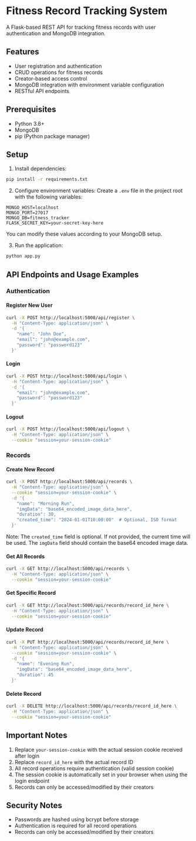 # Fitness Record Tracking System

A Flask-based REST API for tracking fitness records with user authentication and MongoDB integration.

## Features

- User registration and authentication
- CRUD operations for fitness records
- Creator-based access control
- MongoDB integration with environment variable configuration
- RESTful API endpoints

## Prerequisites

- Python 3.8+
- MongoDB
- pip (Python package manager)

## Setup

1. Install dependencies:
```bash
pip install -r requirements.txt
```

2. Configure environment variables:
Create a `.env` file in the project root with the following variables:
```
MONGO_HOST=localhost
MONGO_PORT=27017
MONGO_DB=fitness_tracker
FLASK_SECRET_KEY=your-secret-key-here
```
You can modify these values according to your MongoDB setup.

3. Run the application:
```bash
python app.py
```

## API Endpoints and Usage Examples

### Authentication

#### Register New User
```bash
curl -X POST http://localhost:5000/api/register \
  -H "Content-Type: application/json" \
  -d '{
    "name": "John Doe",
    "email": "john@example.com",
    "password": "password123"
  }'
```

#### Login
```bash
curl -X POST http://localhost:5000/api/login \
  -H "Content-Type: application/json" \
  -d '{
    "email": "john@example.com",
    "password": "password123"
  }'
```

#### Logout
```bash
curl -X POST http://localhost:5000/api/logout \
  -H "Content-Type: application/json" \
  --cookie "session=your-session-cookie"
```

### Records

#### Create New Record
```bash
curl -X POST http://localhost:5000/api/records \
  -H "Content-Type: application/json" \
  --cookie "session=your-session-cookie" \
  -d '{
    "name": "Morning Run",
    "imgData": "base64_encoded_image_data_here",
    "duration": 30,
    "created_time": "2024-01-01T10:00:00"  # Optional, ISO format
  }'
```

Note: The `created_time` field is optional. If not provided, the current time will be used.
The `imgData` field should contain the base64 encoded image data.

#### Get All Records
```bash
curl -X GET http://localhost:5000/api/records \
  -H "Content-Type: application/json" \
  --cookie "session=your-session-cookie"
```

#### Get Specific Record
```bash
curl -X GET http://localhost:5000/api/records/record_id_here \
  -H "Content-Type: application/json" \
  --cookie "session=your-session-cookie"
```

#### Update Record
```bash
curl -X PUT http://localhost:5000/api/records/record_id_here \
  -H "Content-Type: application/json" \
  --cookie "session=your-session-cookie" \
  -d '{
    "name": "Evening Run",
    "imgData": "base64_encoded_image_data_here",
    "duration": 45
  }'
```

#### Delete Record
```bash
curl -X DELETE http://localhost:5000/api/records/record_id_here \
  -H "Content-Type: application/json" \
  --cookie "session=your-session-cookie"
```

## Important Notes

1. Replace `your-session-cookie` with the actual session cookie received after login
2. Replace `record_id_here` with the actual record ID
3. All record operations require authentication (valid session cookie)
4. The session cookie is automatically set in your browser when using the login endpoint
5. Records can only be accessed/modified by their creators

## Security Notes

- Passwords are hashed using bcrypt before storage
- Authentication is required for all record operations
- Records can only be accessed/modified by their creators